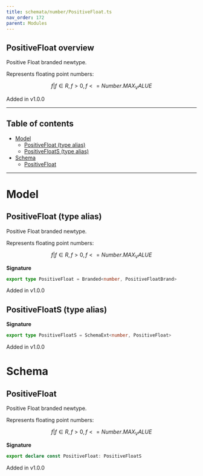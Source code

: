 ```yaml
---
title: schemata/number/PositiveFloat.ts
nav_order: 172
parent: Modules
---
```


## PositiveFloat overview

Positive Float branded newtype.

Represents floating point numbers:

```math
 { f | f ∈ R, f > 0, f <= Number.MAX_VALUE }
```

Added in v1.0.0

---

<h2 class="text-delta">Table of contents</h2>

- [Model](#model)
  - [PositiveFloat (type alias)](#positivefloat-type-alias)
  - [PositiveFloatS (type alias)](#positivefloats-type-alias)
- [Schema](#schema)
  - [PositiveFloat](#positivefloat)

---

# Model

## PositiveFloat (type alias)

Positive Float branded newtype.

Represents floating point numbers:

```math
 { f | f ∈ R, f > 0, f <= Number.MAX_VALUE }
```

**Signature**

```ts
export type PositiveFloat = Branded<number, PositiveFloatBrand>
```

Added in v1.0.0

## PositiveFloatS (type alias)

**Signature**

```ts
export type PositiveFloatS = SchemaExt<number, PositiveFloat>
```

Added in v1.0.0

# Schema

## PositiveFloat

Positive Float branded newtype.

Represents floating point numbers:

```math
 { f | f ∈ R, f > 0, f <= Number.MAX_VALUE }
```

**Signature**

```ts
export declare const PositiveFloat: PositiveFloatS
```

Added in v1.0.0
